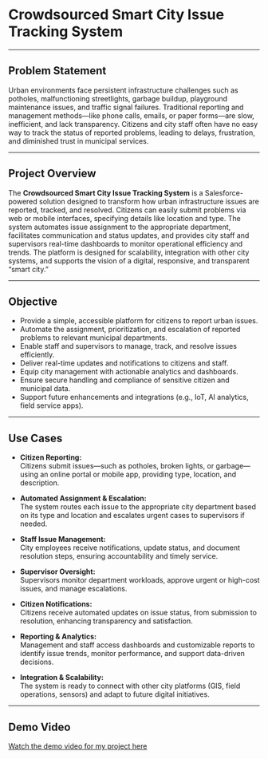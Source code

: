 # Crowdsourced Smart City Issue Tracking System

---

## Problem Statement

Urban environments face persistent infrastructure challenges such as potholes, malfunctioning streetlights, garbage buildup, playground maintenance issues, and traffic signal failures. Traditional reporting and management methods—like phone calls, emails, or paper forms—are slow, inefficient, and lack transparency. Citizens and city staff often have no easy way to track the status of reported problems, leading to delays, frustration, and diminished trust in municipal services.

---

## Project Overview

The **Crowdsourced Smart City Issue Tracking System** is a Salesforce-powered solution designed to transform how urban infrastructure issues are reported, tracked, and resolved. Citizens can easily submit problems via web or mobile interfaces, specifying details like location and type. The system automates issue assignment to the appropriate department, facilitates communication and status updates, and provides city staff and supervisors real-time dashboards to monitor operational efficiency and trends. The platform is designed for scalability, integration with other city systems, and supports the vision of a digital, responsive, and transparent “smart city.”

---

## Objective

- Provide a simple, accessible platform for citizens to report urban issues.
- Automate the assignment, prioritization, and escalation of reported problems to relevant municipal departments.
- Enable staff and supervisors to manage, track, and resolve issues efficiently.
- Deliver real-time updates and notifications to citizens and staff.
- Equip city management with actionable analytics and dashboards.
- Ensure secure handling and compliance of sensitive citizen and municipal data.
- Support future enhancements and integrations (e.g., IoT, AI analytics, field service apps).

---

## Use Cases

- **Citizen Reporting:**  
  Citizens submit issues—such as potholes, broken lights, or garbage—using an online portal or mobile app, providing type, location, and description.

- **Automated Assignment & Escalation:**  
  The system routes each issue to the appropriate city department based on its type and location and escalates urgent cases to supervisors if needed.

- **Staff Issue Management:**  
  City employees receive notifications, update status, and document resolution steps, ensuring accountability and timely service.

- **Supervisor Oversight:**  
  Supervisors monitor department workloads, approve urgent or high-cost issues, and manage escalations.

- **Citizen Notifications:**  
  Citizens receive automated updates on issue status, from submission to resolution, enhancing transparency and satisfaction.

- **Reporting & Analytics:**  
  Management and staff access dashboards and customizable reports to identify issue trends, monitor performance, and support data-driven decisions.

- **Integration & Scalability:**  
  The system is ready to connect with other city platforms (GIS, field operations, sensors) and adapt to future digital initiatives.

---


##  Demo Video 
[Watch the demo video for my project here](https://drive.google.com/file/d/12fqdA2beO_HkpvaxUe_CXU1SgJSHbWHu/view?usp=sharing)

